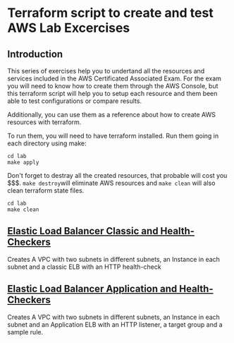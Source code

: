# Terraform script to create and test AWS Lab Excercises

## Introduction

This series of exercises help you to undertand all the resources and services included in the AWS Certificated Associated Exam. For the exam you will need to know how to create them through the AWS Console, but this terraform script will help you to setup each resource and them been able to test configurations or compare results.

Additionally, you can use them as a reference about how to create AWS resources with terraform.

To run them, you will need to have terraform installed. Run them going in each directory using make:

```
cd lab
make apply
```

Don't forget to destray all the created resources, that probable will cost you $$$. ```make destroy```will eliminate AWS resources and ```make clean``` will also clean terraform state files. 

```
cd lab
make clean
```

## [Elastic Load Balancer Classic and Health-Checkers](elb-classic-lab/)

Creates A VPC with two subnets in different subnets, an Instance in each subnet and a classic ELB with an HTTP health-check

## [Elastic Load Balancer Application and Health-Checkers](elb-alb-lab/)

Creates A VPC with two subnets in different subnets, an Instance in each subnet and an Application ELB with an HTTP listener, a target group and a sample rule.


